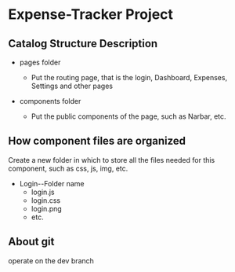 # Expense-Tracker Project
## Catalog Structure Description
- pages folder
    - Put the routing page, that is the login, Dashboard, Expenses, Settings and other pages

- components folder
    - Put the public components of the page, such as Narbar, etc.

## How component files are organized
Create a new folder in which to store all the files needed for this component, such as css, js, img, etc.
- Login--Folder name
    - login.js
    - login.css
    - login.png
    - etc.
## About git 
operate on the dev branch
